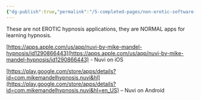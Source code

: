 ```yaml
---
{"dg-publish":true,"permalink":"/5-completed-pages/non-erotic-software-for-learning-hypnosis/","dgHomeLink":true,"dgPassFrontmatter":false}
---
```



These are not EROTIC hypnosis applications, they are NORMAL apps for learning hypnosis.

[https://apps.apple.com/us/app/nuvi-by-mike-mandel-hypnosis/id1290866443](https://apps.apple.com/us/app/nuvi-by-mike-mandel-hypnosis/id1290866443) - Nuvi on iOS

[https://play.google.com/store/apps/details?id=com.mikemandelhypnosis.nuvi&hl](https://play.google.com/store/apps/details?id=com.mikemandelhypnosis.nuvi&hl=en_US) – Nuvi on Android